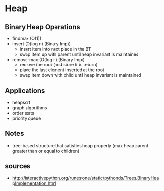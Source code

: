 # Heap

## Binary Heap Operations

* findmax (O(1))
* insert (O(log n) (Binary Imp))
  * insert item into next place in the BT
  * swap item up with parent until heap invariant is maintained
* remove-max (O(log n) (Binary Imp))
  * remove the root (and store it to return)
  * place the last element inserted at the root
  * swap item down with child until heap invariant is maintained

## Applications

* heapsort
* graph algorithms
* order stats
* priority queue

## Notes

* tree-based structure that satisfies heap property (max heap parent greater than or equal to children)

## sources

* http://interactivepython.org/runestone/static/pythonds/Trees/BinaryHeapImplementation.html
